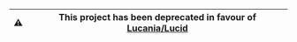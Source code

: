 |⚠️| This project has been deprecated in favour of [Lucania/Lucid](https://github.com/lucania-software/lucid) |
|-|-|

